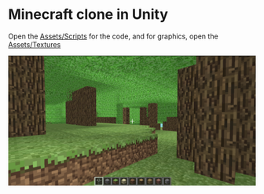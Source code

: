 # Minecraft clone in Unity

Open the [Assets/Scripts](Assets/Scripts) for the code, and for graphics, open the [Assets/Textures](Assets/Textures)

![mc](mc.png)

